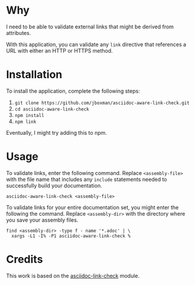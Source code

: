 Why
====

I need to be able to validate external links that might be derived from attributes.

With this application, you can validate any `link` directive that references a URL with either an HTTP or HTTPS method.

Installation
====

To install the application, complete the following steps:

1. `git clone https://github.com/jboxman/asciidoc-aware-link-check.git`
1. `cd asciidoc-aware-link-check`
1. `npm install`
1. `npm link`

Eventually, I might try adding this to npm.

Usage
====

To validate links, enter the following command. Replace `<assembly-file>` with the file name that includes any `include` statements needed to successfully build your documentation.

```
asciidoc-aware-link-check <assembly-file>
```

To validate links for your entire documentation set, you might enter the following the command. Replace `<assembly-dir>` with the directory where you save your assembly files.

```
find <assembly-dir> -type f - name '*.adoc' | \
  xargs -L1 -I% -P1 asciidoc-aware-link-check %
```

Credits
====

This work is based on the [asciidoc-link-check](https://github.com/gaurav-nelson/asciidoc-link-check/) module.
